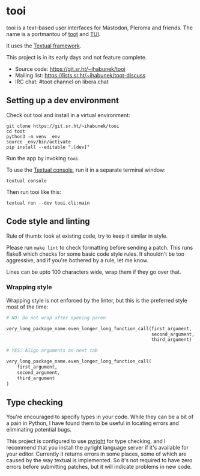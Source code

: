tooi
====

tooi is a text-based user interfaces for Mastodon, Pleroma and friends. The name
is a portmantou of [toot](https://toot.bezdomni.net/) and
[TUI](https://en.wikipedia.org/wiki/Text-based_user_interface).

It uses the [Textual framework](https://textual.textualize.io/).

This project is in its early days and not feature complete.

* Source code: https://git.sr.ht/~ihabunek/tooi
* Mailing list: https://lists.sr.ht/~ihabunek/toot-discuss
* IRC chat: #toot channel on libera.chat

## Setting up a dev environment

Check out tooi and install in a virtual environment:

```
git clone https://git.sr.ht/~ihabunek/tooi
cd toot
python3 -m venv _env
source _env/bin/activate
pip install --editable ".[dev]"
```

Run the app by invoking `tooi`.

To use the
[Textual console](https://textual.textualize.io/guide/devtools/#console), run
it in a separate terminal window:

```
textual console
```

Then run tooi like this:

```
textual run --dev tooi.cli:main
```

## Code style and linting

Rule of thumb: look at existing code, try to keep it similar in style.

Please run `make lint` to check formatting before sending a patch. This runs
flake8 which checks for some basic code style rules. It shouldn't be too
aggressive, and if you're bothered by a rule, let me know.

Lines can be upto 100 characters wide, wrap them if they go over that.

### Wrapping style

Wrapping style is not enforced by the linter, but this is the preferred style
most of the time:

```python
# NO: Do not wrap after opening paren

very_long_package_name.even_longer_long_function_call(first_argument,
                                                      second_argument,
                                                      third_argument)

# YES: Align arguments on next tab

very_long_package_name.even_longer_long_function_call(
    first_argument,
    second_argument,
    third_argument
)
```

## Type checking

You're encouraged to specify types in your code. While they can be a bit of a
pain in Python, I have found them to be useful in locating errors and
eliminating potential bugs.

This project is configured to use
[pyright](https://github.com/microsoft/pyright) for type checking, and I
recommend that you install the pyright language server if it's available for
your editor. Currently it returns errors in some places, some of which are
caused by the way textual is implemented. So it's not required to have zero
errors before submitting patches, but it will indicate problems in new code.
